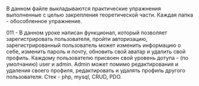 В данном файле выкладываются практические упражнения выполненные с целью закрепления теоретической части. Каждая папка - обособленное упражнение.

011 - В данном уроке написан функционал, который позволяет зарегистрировать пользователя, пройти авторизацию, зарегистрированный пользователь может изменить информацию о себе, изменить пароль и почту, обновить свой аватар и удалить свой профиль. Каждому пользователю присвоен свой уровень дотупа - (по умолчанию) user и admin. Admin может помимо редактирования и удаления своего профиля, редактировать и удалять профиль другого пользователя.
Стек - php, mysql, CRUD, PDO.
